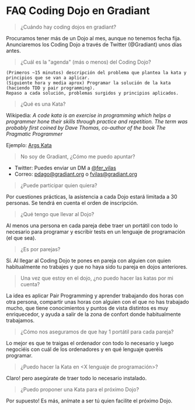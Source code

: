 # FAQ Coding Dojo en Gradiant

> ¿Cuándo hay coding dojos en gradiant?

Procuramos tener más de un Dojo al mes, aunque no tenemos fecha fija. Anunciaremos los Coding Dojo a través de Twitter (@Gradiant) unos días antes.

> ¿Cuál es la "agenda" (más o menos) del Coding Dojo?

    (Primeros ~15 minutos) descripción del problema que plantea la kata y principios que se van a aplicar.
    (Siguiente hora y media aprox) Programar la solución de la kata (haciendo TDD y pair programming).
    Repaso a cada solución, problemas surgidos y principios aplicados.

> ¿Qué es una Kata?

Wikipedia: _A code kata is an exercise in programming which helps a programmer hone their skills through practice and repetition. The term was probably first coined by Dave Thomas, co-author of the book The Pragmatic Programmer_

Ejemplo: [Args Kata](http://codingdojo.org/kata/Args/)

> No soy de Gradiant, ¿Cómo me puedo apuntar?

- Twitter: Puedes enviar un DM a [@fer_vilas](https://twitter.com/fer_vilas)
- Correo: pdago@gradiant.org o fvilas@gradiant.org

> ¿Puede participar quien quiera?

Por cuestiones prácticas, la asistencia a cada Dojo estará limitada a 30 personas. Se tendrá en cuenta el orden de inscripción.

> ¿Qué tengo que llevar al Dojo?

Al menos una persona en cada pareja debe traer un portátil con todo lo necesario para programar y escribir tests en un lenguaje de programación (el que sea).

> ¿Es por parejas?

Sí. Al llegar al Coding Dojo te pones en pareja con alguien con quien habitualmente no trabajes y que no haya sido tu pareja en dojos anteriores.

> Una vez que estoy en el dojo, ¿no puedo hacer las katas por mi cuenta?

La idea es aplicar Pair Programming y aprender trabajando dos horas con otra persona, compartir unas horas con alguien con el que no has trabajado mucho, que tiene conocimientos y puntos de vista distintos es muy enriquecedor, y ayuda a salir de la zona de confort donde habitualmente trabajamos.

> ¿Cómo nos aseguramos de que hay 1 portátil para cada pareja?

Lo mejor es que te traigas el ordenador con todo lo necesario y luego negociéis con cuál de los ordenadores y en qué lenguaje queréis programar.

> ¿Puedo hacer la Kata en <X lenguaje de programación>?

Claro! pero asegúrate de traer todo lo necesario instalado.

> ¿Puedo proponer una Kata para el próximo Dojo?

Por supuesto! Es más, anímate a ser tú quien facilite el próximo Dojo.
